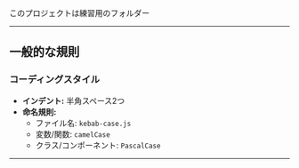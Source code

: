 このプロジェクトは練習用のフォルダー

---

## 一般的な規則

### コーディングスタイル

- **インデント:** 半角スペース2つ
- **命名規則:**
    - ファイル名: `kebab-case.js`
    - 変数/関数: `camelCase`
    - クラス/コンポーネント: `PascalCase`

---

